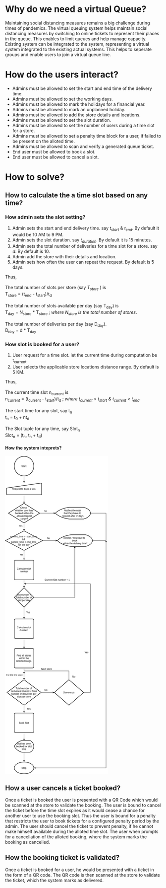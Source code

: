 # Why do we need a virtual Queue?
Maintaining social distancing measures remains a big challenge during times of pandemics.
The virtual queuing system helps maintain social distancing measures by switching to online tickets to represent their places in the queue. This enables to limit queues and help manage capacity.
Existing system can be integrated to the system, representing a virtual system integrated to the existing actual systems. 
This helps to seperate groups and enable users to join a virtual queue line.

# How do the users interact?
* Admins must be allowed to set the start and end time of the delivery time.
* Admins must be allowed to set the working days.
* Admins must be allowed to mark the holidays for a financial year.
* Admins must be allowed to mark an unplanned holiday.
* Admins must be allowed to add the store details and locations.
* Admins must be allowed to set the slot duration.
* Admins must be allowed to set the number of users during a time slot for a store.
* Admins must be allowed to set a penalty time block for a user, if failed to be present on the alloted time.
* Admins must be allowed to scan and verify a generated queue ticket.
* End user must be allowed to book a slot.
* End user must be allowed to cancel a slot.


# How to solve?
## How to calculate the a time slot based on any time?
### How admin sets the slot setting?
1. Admin sets the start and end delivery time. say <i>t<sub>start</sub></i> & <i>t<sub>end</sub></i>. By default it would be 10 AM to 9 PM.
2. Admin sets the slot duration. say <i>t<sub>duration</sub></i>. By default it is 15 minutes.
3. Admin sets the total number of deliveries for a time slot for a store. say <i>d</i>. By default is 10.
4. Admin add the store with their details and location.
5. Admin sets how often the user can repeat the request. By default is 5 days.

Thus,<br/><br/>
The total number of slots per store (say <i>T<sub>store</sub></i> ) is <br/> 
T<sub>store</sub> = (t<sub>end</sub> - t<sub>start</sub>)/t<sub>d</sub><br/><br/>
The total number of slots available per day (say T<sub>day</sub>) is<br/>
T<sub>day</sub> = N<sub>store</sub> * T<sub>store</sub> ; <i>where N<sub>store</sub> is the total number of stores</i>. <br/><br/>
The total number of deliveries per day (say D<sub>day</sub>).<br/>
D<sub>day</sub> = d * T<sub>day</sub> 

### How slot is booked for a user?
1. User request for a time slot. let the current time during computation be t<sub>current</sub>.
2. User selects the applicable store locations distance range. By default is 5 KM.

Thus,<br/><br/>
The current time slot n<sub>current</sub> is <br/>
n<sub>current</sub> = (t<sub>current</sub> - t<sub>start</sub>)/t<sub>d</sub> ; <i>where t<sub>current</sub> > t<sub>start</sub> & t<sub>current</sub> < t<sub>end</sub></i><br/><br/>
The start time for any slot, say t<sub>n</sub><br/>
t<sub>n</sub> = t<sub>0</sub> + nt<sub>d</sub><br/><br/>
The Slot tuple for any time, say Slot<sub>n</sub><br/>
Slot<sub>n</sub> = (t<sub>n</sub>, t<sub>n</sub> + t<sub>d</sub>)
#### How the system inteprets?

![](Images/flow.png)

## How a user cancels a ticket booked?
Once a ticket is booked the user is presented with a QR Code which would be scanned at the store to validate the booking.
The user is bound to cancel the ticket before the time slot expires as it would cease a chance for another user to use the booking slot. Thus the user is bound for a penalty that restricts the user to book tickets for a configured penalty period by the admin. The user should cancel the ticket to prevent penalty, if he cannot make himself available during the alloted time slot.
The user when prompts for a cancellation of the alloted booking, where the system marks the booking as cancelled.

## How the booking ticket is validated? 
Once a ticket is booked for a user, he would be presented with a ticket in the form of a QR code.
The QR code is then scanned at the store to validate the ticket, which the system marks as delivered.